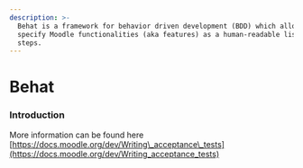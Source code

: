 ```yaml
---
description: >-
  Behat is a framework for behavior driven development (BDD) which allows us to
  specify Moodle functionalities (aka features) as a human-readable list of
  steps.
---
```


# Behat

### Introduction

More information can be found here [https://docs.moodle.org/dev/Writing\_acceptance\_tests](https://docs.moodle.org/dev/Writing_acceptance_tests)

